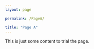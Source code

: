 ```yaml
---
layout: page

permalink: /PageA/

title: "Page A"
---
```



This is just some content to trial the page.
